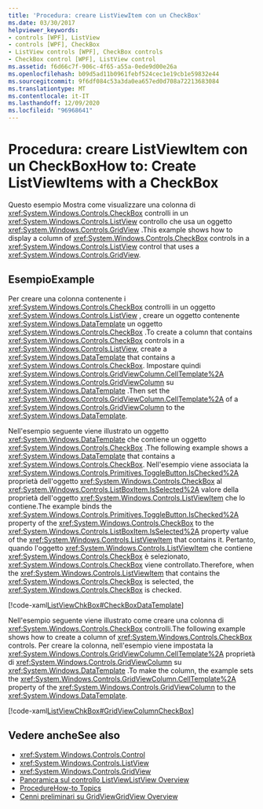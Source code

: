 ```yaml
---
title: 'Procedura: creare ListViewItem con un CheckBox'
ms.date: 03/30/2017
helpviewer_keywords:
- controls [WPF], ListView
- controls [WPF], CheckBox
- ListView controls [WPF], CheckBox controls
- CheckBox control [WPF], ListView control
ms.assetid: f6d66c7f-906c-4f65-a55a-0ede9d00e26a
ms.openlocfilehash: b09d5ad11b0961febf524cec1e19cb1e59832e44
ms.sourcegitcommit: 9f6df084c53a3da0ea657ed0d708a72213683084
ms.translationtype: MT
ms.contentlocale: it-IT
ms.lasthandoff: 12/09/2020
ms.locfileid: "96968641"
---
```

# <a name="how-to-create-listviewitems-with-a-checkbox"></a><span data-ttu-id="bee33-102">Procedura: creare ListViewItem con un CheckBox</span><span class="sxs-lookup"><span data-stu-id="bee33-102">How to: Create ListViewItems with a CheckBox</span></span>
<span data-ttu-id="bee33-103">Questo esempio Mostra come visualizzare una colonna di <xref:System.Windows.Controls.CheckBox> controlli in un <xref:System.Windows.Controls.ListView> controllo che usa un oggetto <xref:System.Windows.Controls.GridView> .</span><span class="sxs-lookup"><span data-stu-id="bee33-103">This example shows how to display a column of <xref:System.Windows.Controls.CheckBox> controls in a <xref:System.Windows.Controls.ListView> control that uses a <xref:System.Windows.Controls.GridView>.</span></span>  
  
## <a name="example"></a><span data-ttu-id="bee33-104">Esempio</span><span class="sxs-lookup"><span data-stu-id="bee33-104">Example</span></span>  
 <span data-ttu-id="bee33-105">Per creare una colonna contenente i <xref:System.Windows.Controls.CheckBox> controlli in un oggetto <xref:System.Windows.Controls.ListView> , creare un oggetto contenente <xref:System.Windows.DataTemplate> un oggetto <xref:System.Windows.Controls.CheckBox> .</span><span class="sxs-lookup"><span data-stu-id="bee33-105">To create a column that contains <xref:System.Windows.Controls.CheckBox> controls in a <xref:System.Windows.Controls.ListView>, create a <xref:System.Windows.DataTemplate> that contains a <xref:System.Windows.Controls.CheckBox>.</span></span> <span data-ttu-id="bee33-106">Impostare quindi <xref:System.Windows.Controls.GridViewColumn.CellTemplate%2A> <xref:System.Windows.Controls.GridViewColumn> su <xref:System.Windows.DataTemplate> .</span><span class="sxs-lookup"><span data-stu-id="bee33-106">Then set the <xref:System.Windows.Controls.GridViewColumn.CellTemplate%2A> of a <xref:System.Windows.Controls.GridViewColumn> to the <xref:System.Windows.DataTemplate>.</span></span>  
  
 <span data-ttu-id="bee33-107">Nell'esempio seguente viene illustrato un oggetto <xref:System.Windows.DataTemplate> che contiene un oggetto <xref:System.Windows.Controls.CheckBox> .</span><span class="sxs-lookup"><span data-stu-id="bee33-107">The following example shows a <xref:System.Windows.DataTemplate> that contains a <xref:System.Windows.Controls.CheckBox>.</span></span> <span data-ttu-id="bee33-108">Nell'esempio viene associata la <xref:System.Windows.Controls.Primitives.ToggleButton.IsChecked%2A> proprietà dell'oggetto <xref:System.Windows.Controls.CheckBox> al <xref:System.Windows.Controls.ListBoxItem.IsSelected%2A> valore della proprietà dell'oggetto <xref:System.Windows.Controls.ListViewItem> che lo contiene.</span><span class="sxs-lookup"><span data-stu-id="bee33-108">The example binds the <xref:System.Windows.Controls.Primitives.ToggleButton.IsChecked%2A> property of the <xref:System.Windows.Controls.CheckBox> to the <xref:System.Windows.Controls.ListBoxItem.IsSelected%2A> property value of the <xref:System.Windows.Controls.ListViewItem> that contains it.</span></span> <span data-ttu-id="bee33-109">Pertanto, quando l'oggetto <xref:System.Windows.Controls.ListViewItem> che contiene <xref:System.Windows.Controls.CheckBox> è selezionato, <xref:System.Windows.Controls.CheckBox> viene controllato.</span><span class="sxs-lookup"><span data-stu-id="bee33-109">Therefore, when the <xref:System.Windows.Controls.ListViewItem> that contains the <xref:System.Windows.Controls.CheckBox> is selected, the <xref:System.Windows.Controls.CheckBox> is checked.</span></span>  
  
 [!code-xaml[ListViewChkBox#CheckBoxDataTemplate](~/samples/snippets/csharp/VS_Snippets_Wpf/ListViewChkBox/CS/window1.xaml#checkboxdatatemplate)]  
  
 <span data-ttu-id="bee33-110">Nell'esempio seguente viene illustrato come creare una colonna di <xref:System.Windows.Controls.CheckBox> controlli.</span><span class="sxs-lookup"><span data-stu-id="bee33-110">The following example shows how to create a column of <xref:System.Windows.Controls.CheckBox> controls.</span></span> <span data-ttu-id="bee33-111">Per creare la colonna, nell'esempio viene impostata la <xref:System.Windows.Controls.GridViewColumn.CellTemplate%2A> proprietà di <xref:System.Windows.Controls.GridViewColumn> su <xref:System.Windows.DataTemplate> .</span><span class="sxs-lookup"><span data-stu-id="bee33-111">To make the column, the example sets the <xref:System.Windows.Controls.GridViewColumn.CellTemplate%2A> property of the <xref:System.Windows.Controls.GridViewColumn> to the <xref:System.Windows.DataTemplate>.</span></span>  
  
 [!code-xaml[ListViewChkBox#GridViewColumnCheckBox](~/samples/snippets/csharp/VS_Snippets_Wpf/ListViewChkBox/CS/window1.xaml#gridviewcolumncheckbox)]  
  
## <a name="see-also"></a><span data-ttu-id="bee33-112">Vedere anche</span><span class="sxs-lookup"><span data-stu-id="bee33-112">See also</span></span>

- <xref:System.Windows.Controls.Control>
- <xref:System.Windows.Controls.ListView>
- <xref:System.Windows.Controls.GridView>
- [<span data-ttu-id="bee33-113">Panoramica sul controllo ListView</span><span class="sxs-lookup"><span data-stu-id="bee33-113">ListView Overview</span></span>](listview-overview.md)
- [<span data-ttu-id="bee33-114">Procedure</span><span class="sxs-lookup"><span data-stu-id="bee33-114">How-to Topics</span></span>](listview-how-to-topics.md)
- [<span data-ttu-id="bee33-115">Cenni preliminari su GridView</span><span class="sxs-lookup"><span data-stu-id="bee33-115">GridView Overview</span></span>](gridview-overview.md)
